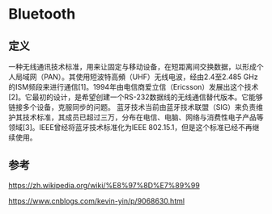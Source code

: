 # Bluetooth

## 定义
一种无线通讯技术标准，用来让固定与移动设备，在短距离间交换数据，以形成个人局域网（PAN）。其使用短波特高頻（UHF）无线电波，经由2.4至2.485 GHz的ISM频段来进行通信[1]。1994年由电信商爱立信（Ericsson）发展出这个技术[2]。它最初的设计，是希望创建一个RS-232数据线的无线通信替代版本。它能够链接多个设备，克服同步的问题。
蓝牙技术当前由蓝牙技术联盟（SIG）来负责维护其技术标准，其成员已超过三万，分布在电信、电脑、网络与消费性电子产品等领域[3]。IEEE曾经将蓝牙技术标准化为IEEE 802.15.1，但是这个标准已经不再继续使用。




## 参考
https://zh.wikipedia.org/wiki/%E8%97%8D%E7%89%99

https://www.cnblogs.com/kevin-yin/p/9068630.html
